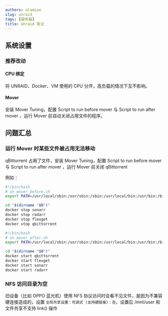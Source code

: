 ```yaml
---
authors: alamiao
slug: unraid
tags: [服务器]
title: Unraid 笔记
---
```


## 系统设置

### 推荐改动

<!-- truncate -->

#### CPU 绑定

将 UNRAID、Docker、VM 使用的 CPU 分开，高负载的情况下互不影响。

#### Mover

安装 Mover Tuning，配置 Script to run before mover 与 Script to run after mover ，运行 Mover 前自动关闭占用文件的程序。

## 问题汇总

### 运行 Mover 时某些文件被占用无法移动

qBittorrent 占用了文件，安装 Mover Tuning，配置 Script to run before mover 与 Script to run after mover ，运行 Mover 前关闭 qBittorrent

例如：

```bash
#!/bin/bash
# on_mover_before.sh
export PATH=/usr/local/sbin:/usr/sbin:/sbin:/usr/local/bin:/usr/bin:/bin

cd "$(dirname "$0")"
docker stop sonarr
docker stop radarr
docker stop flexget
docker stop qbittorrent
```

```bash
#!/bin/bash
# on_mover_after.sh
export PATH=/usr/local/sbin:/usr/sbin:/sbin:/usr/local/bin:/usr/bin:/bin

cd "$(dirname "$0")"
docker start qbittorrent
docker start flexget
docker start sonarr
docker start radarr
```

### NFS 访问目录为空

旧设备（比如 OPPO 蓝光机）使用 NFS 协议访问时会看不见文件，是因为不兼容硬连接造成的，设置 `全局共享设置：可调式 (支持硬链接)：否`，设置后 /mnt/user 和文件共享不支持 link() 操作
